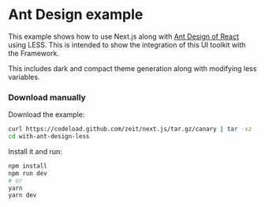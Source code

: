 # Ant Design example

This example shows how to use Next.js along with [Ant Design of React](http://ant.design) using LESS. This is intended to show the integration of this UI toolkit with the Framework.

This includes dark and compact theme generation along with modifying less variables.

### Download manually

Download the example:

```bash
curl https://codeload.github.com/zeit/next.js/tar.gz/canary | tar -xz --strip=2 next.js-canary/examples/with-ant-design-less
cd with-ant-design-less
```

Install it and run:

```bash
npm install
npm run dev
# or
yarn
yarn dev
```
